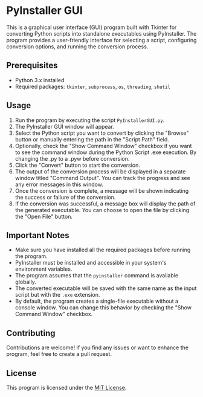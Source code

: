 # PyInstaller GUI

This is a graphical user interface (GUI) program built with Tkinter for converting Python scripts into standalone executables using PyInstaller. The program provides a user-friendly interface for selecting a script, configuring conversion options, and running the conversion process.

## Prerequisites

- Python 3.x installed
- Required packages: `tkinter`, `subprocess`, `os`, `threading`, `shutil`

## Usage

1. Run the program by executing the script `PyInstallerGUI.py`.
2. The PyInstaller GUI window will appear.
3. Select the Python script you want to convert by clicking the "Browse" button or manually entering the path in the "Script Path" field.
4. Optionally, check the "Show Command Window" checkbox if you want to see the command window during the Python Script .exe execution. By changing the .py to a .pyw before conversion.
5. Click the "Convert" button to start the conversion.
6. The output of the conversion process will be displayed in a separate window titled "Command Output". You can track the progress and see any error messages in this window.
7. Once the conversion is complete, a message will be shown indicating the success or failure of the conversion.
8. If the conversion was successful, a message box will display the path of the generated executable. You can choose to open the file by clicking the "Open File" button.

## Important Notes

- Make sure you have installed all the required packages before running the program.
- PyInstaller must be installed and accessible in your system's environment variables.
- The program assumes that the `pyinstaller` command is available globally.
- The converted executable will be saved with the same name as the input script but with the `.exe` extension.
- By default, the program creates a single-file executable without a console window. You can change this behavior by checking the "Show Command Window" checkbox.

## Contributing

Contributions are welcome! If you find any issues or want to enhance the program, feel free to create a pull request.

## License

This program is licensed under the [MIT License](LICENSE).
